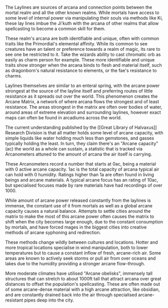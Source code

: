 The Laylines are sources of arcana and connection points between the mortal realm and all the other known realms. While mortals have access to some level of internal power via manipulating their souls via methods like Ki, these lay lines imbue the Ji'kuth with the arcana of other realms that allow spellcasting to become a common skill for them.

These realm's arcana are both identifiable and unique, often with common traits like the Primordial's elemental affinity. While its common to see creatures have an talent or preference towards a realm of magic, its rare to see one be restricted to it. Take the wizards ability to cast chromatic orb as easily as charm person for example. These more identifiable and unique traits show stronger when the arcana binds to flesh and material itself, such as dragonborn's natural resistance to elements, or the fae's resistance to charms. 

Laylines themselves are similar to an enteral spring, with the arcane power strongest at the source of the layline itself and preferring routes of little resistance as it spreads out over the world. This phenomenon creates the Arcane Matrix, a network of where arcana flows the strongest and of least resistance. The areas strongest in the matrix are often over bodies of water, around areas of extreme elevation and surrounding laylines, however exact maps can often be found in arcadiums across the world.

The current understanding published by the [[Great Library of Halvaxus]] Research Division is that all matter holds some level of arcane capacity, with simple liquids like water holding much less than gemstones, and gasses typically holding the least. In turn, they claim there's an "Arcane capacity" (ac) the world as a whole can sustain, a statistic that is tracked via Arcanometers attuned to the amount of arcana the air itself is carrying. 

These Arcanometers record a number that starts at 0ac, being a material with 0 active arcane capacity. 1ac is the total capacity of arcana typical air can hold with 0 humidity. Ratings higher than 1a are often found in living beings and arcane materials. A typical arcane focus has an rating of 10ac, but specialised focuses made by rare materials have had recordings of over 1000. 

While amount of arcane power released constantly from the laylines is immense, the constant use of it from mortals as well as a global arcane capacity causes a natural balance. Attempts to settle cities around the matrix to make the most of this arcane power often causes the matrix to shift when the city becomes large enough, due to the constant consumption by mortals, and have forced mages in the biggest cities into creative methods of arcane syphoning and redirection. 

These methods change wildly between cultures and locations. Hotter and more tropical locations specialise in wind manipulation, both to lower temperatures but to cause a constant inflow of fresh, arcane-rich air. Some areas are known to actively seek storms or pull air from over oceans and lakes due to the humidity providing a stronger arcane flow-through.

More moderate climates have utilised "Arcane obelisks", immensely tall structures that can stretch to about 1000ft tall that attract arcana over great distances to offset the population's spellcasting. These are often made out of some arcane-dense material with a high arcane attraction, like obsidian, and are constantly drained back into the air through specialised arcane-resistant pipes deep into the city.